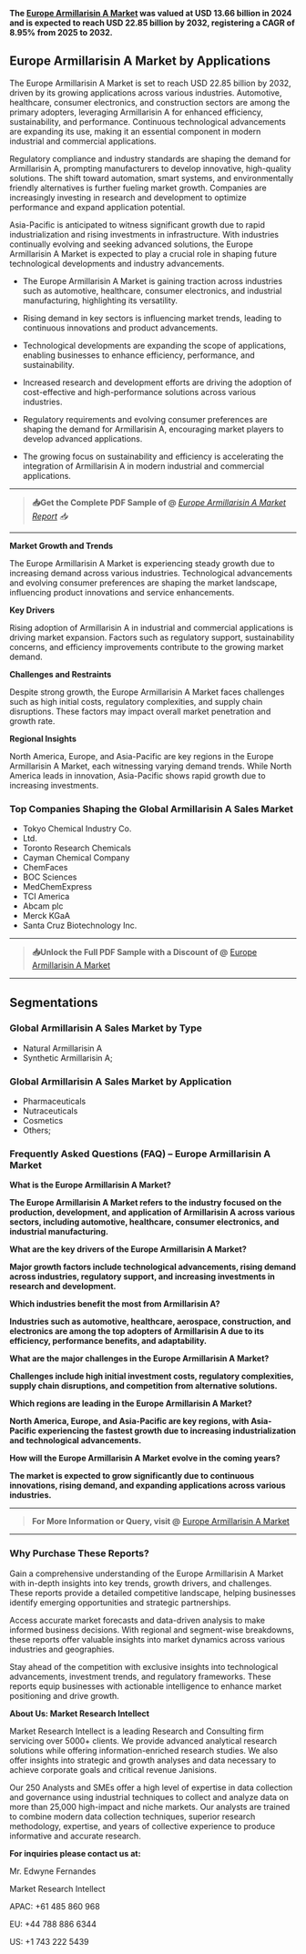 <p><strong>The <a href="https://www.marketresearchintellect.com/download-sample/?rid=986745&amp;utm_source=Pulse-April-Europe&amp;utm_medium=852">Europe Armillarisin A Market</a> was valued at USD 13.66 billion in 2024 and is expected to reach USD 22.85 billion by 2032, registering a CAGR of 8.95% from 2025 to 2032.</strong></p><h2>Europe Armillarisin A Market by Applications&nbsp;</h2><p><p>The Europe Armillarisin A Market is set to reach USD 22.85 billion by 2032, driven by its growing applications across various industries. Automotive, healthcare, consumer electronics, and construction sectors are among the primary adopters, leveraging Armillarisin A for enhanced efficiency, sustainability, and performance. Continuous technological advancements are expanding its use, making it an essential component in modern industrial and commercial applications.</p><p>Regulatory compliance and industry standards are shaping the demand for Armillarisin A, prompting manufacturers to develop innovative, high-quality solutions. The shift toward automation, smart systems, and environmentally friendly alternatives is further fueling market growth. Companies are increasingly investing in research and development to optimize performance and expand application potential.</p><p>Asia-Pacific is anticipated to witness significant growth due to rapid industrialization and rising investments in infrastructure. With industries continually evolving and seeking advanced solutions, the Europe Armillarisin A Market is expected to play a crucial role in shaping future technological developments and industry advancements.</p></p><ul><li><p>The Europe Armillarisin A Market is gaining traction across industries such as automotive, healthcare, consumer electronics, and industrial manufacturing, highlighting its versatility.</p></li><li><p>Rising demand in key sectors is influencing market trends, leading to continuous innovations and product advancements.</p></li><li><p>Technological developments are expanding the scope of applications, enabling businesses to enhance efficiency, performance, and sustainability.</p></li><li><p>Increased research and development efforts are driving the adoption of cost-effective and high-performance solutions across various industries.</p></li><li><p>Regulatory requirements and evolving consumer preferences are shaping the demand for Armillarisin A, encouraging market players to develop advanced applications.</p></li><li><p>The growing focus on sustainability and efficiency is accelerating the integration of Armillarisin A in modern industrial and commercial applications.</p></li></ul><hr /><blockquote><p><strong><span class="font-[700]">📥Get the Complete PDF Sample of @ </span></strong><em><span class="font-[700]"><a href="https://www.marketresearchintellect.com/download-sample/?rid=986745&amp;utm_source=Pulse-April-Europe&amp;utm_medium=852" target="_blank" data-tracking-control-name="article-ssr-frontend-pulse_little-text-block" data-tracking-will-navigate="" data-test-link="">Europe Armillarisin A Market Report</a>&nbsp;📥</span></em></p></blockquote><hr /><p class="" data-start="77" data-end="360"><strong data-start="77" data-end="105">Market Growth and Trends</strong></p><p class="" data-start="77" data-end="360">The Europe Armillarisin A Market is experiencing steady growth due to increasing demand across various industries. Technological advancements and evolving consumer preferences are shaping the market landscape, influencing product innovations and service enhancements.</p><p class="" data-start="362" data-end="606"><strong data-start="362" data-end="377">Key Drivers</strong></p><p class="" data-start="362" data-end="606">Rising adoption of Armillarisin A in industrial and commercial applications is driving market expansion. Factors such as regulatory support, sustainability concerns, and efficiency improvements contribute to the growing market demand.</p><p class="" data-start="608" data-end="849"><strong data-start="608" data-end="637">Challenges and Restraints</strong></p><p class="" data-start="608" data-end="849">Despite strong growth, the Europe Armillarisin A Market faces challenges such as high initial costs, regulatory complexities, and supply chain disruptions. These factors may impact overall market penetration and growth rate.</p><p class="" data-start="851" data-end="1095"><strong data-start="851" data-end="872">Regional Insights</strong></p><p class="" data-start="851" data-end="1095">North America, Europe, and Asia-Pacific are key regions in the Europe Armillarisin A Market, each witnessing varying demand trends. While North America leads in innovation, Asia-Pacific shows rapid growth due to increasing investments.</p><p><h3>Top Companies Shaping the Global Armillarisin A Sales Market </h3><ul><li>Tokyo Chemical Industry Co.</li><li>Ltd.</li><li>Toronto Research Chemicals</li><li>Cayman Chemical Company</li><li>ChemFaces</li><li>BOC Sciences</li><li>MedChemExpress</li><li>TCI America</li><li>Abcam plc</li><li>Merck KGaA</li><li>Santa Cruz Biotechnology Inc.</li></ul></p><hr /><blockquote><p><strong>📥Unlock the Full PDF Sample with a Discount of @</strong> <a href="https://www.marketresearchintellect.com/ask-for-discount/?rid=986745&amp;utm_source=Pulse-April-Europe&amp;utm_medium=852">Europe Armillarisin A Market</a></p></blockquote><hr /><p><h2>Segmentations</h2><h3>Global Armillarisin A Sales Market by Type</h3><ul><li>Natural Armillarisin A</li><li>Synthetic Armillarisin A;</li></ul><h3>Global Armillarisin A Sales Market by Application</h3><ul><li>Pharmaceuticals</li><li>Nutraceuticals</li><li>Cosmetics</li><li>Others;</li></ul></p><h3><strong>Frequently Asked Questions (FAQ) &ndash; Europe Armillarisin A Market</strong></h3><p><strong>What is the Europe Armillarisin A Market?</strong></p><p><strong>The Europe Armillarisin A Market refers to the industry focused on the production, development, and application of Armillarisin A across various sectors, including automotive, healthcare, consumer electronics, and industrial manufacturing.</strong></p><p><strong>What are the key drivers of the Europe Armillarisin A Market?</strong></p><p><strong>Major growth factors include technological advancements, rising demand across industries, regulatory support, and increasing investments in research and development.</strong></p><p><strong>Which industries benefit the most from Armillarisin A?</strong></p><p><strong>Industries such as automotive, healthcare, aerospace, construction, and electronics are among the top adopters of Armillarisin A due to its efficiency, performance benefits, and adaptability.</strong></p><p><strong>What are the major challenges in the Europe Armillarisin A Market?</strong></p><p><strong>Challenges include high initial investment costs, regulatory complexities, supply chain disruptions, and competition from alternative solutions.</strong></p><p><strong>Which regions are leading in the Europe Armillarisin A Market?</strong></p><p><strong>North America, Europe, and Asia-Pacific are key regions, with Asia-Pacific experiencing the fastest growth due to increasing industrialization and technological advancements.</strong></p><p><strong>How will the Europe Armillarisin A Market evolve in the coming years?</strong></p><p><strong>The market is expected to grow significantly due to continuous innovations, rising demand, and expanding applications across various industries.</strong></p><hr /><blockquote><p><span class="font-[700]"><strong>For More Information or Query, visit&nbsp;@</strong>&nbsp;</span><span class="font-[700]"><a href="https://www.marketresearchintellect.com/product/global-armillarisin-a-sales-market/?utm_source=Linkedin&utm_medium=852" target="_blank" data-tracking-control-name="article-ssr-frontend-pulse_little-text-block" data-tracking-will-navigate="" data-test-link="">Europe Armillarisin A Market</a></span></p></blockquote><hr /><h3><strong data-start="0" data-end="31">Why Purchase These Reports?</strong></h3><p class="" data-start="35" data-end="297">Gain a comprehensive understanding of the Europe Armillarisin A Market with in-depth insights into key trends, growth drivers, and challenges. These reports provide a detailed competitive landscape, helping businesses identify emerging opportunities and strategic partnerships.</p><p class="" data-start="299" data-end="540">Access accurate market forecasts and data-driven analysis to make informed business decisions. With regional and segment-wise breakdowns, these reports offer valuable insights into market dynamics across various industries and geographies.</p><p class="" data-start="542" data-end="784">Stay ahead of the competition with exclusive insights into technological advancements, investment trends, and regulatory frameworks. These reports equip businesses with actionable intelligence to enhance market positioning and drive growth.</p><p><strong><span class="font-[700]">About Us: Market Research Intellect</span></strong></p><p><span class="">Market Research Intellect is a leading Research and Consulting firm servicing over 5000+ clients. We provide advanced analytical research solutions while offering information-enriched research studies.&nbsp;</span>We also offer insights into strategic and growth analyses and data necessary to achieve corporate goals and critical revenue Janisions.</p><p><span class="">Our 250 Analysts and SMEs offer a high level of expertise in data collection and governance using industrial techniques to collect and analyze data on more than 25,000 high-impact and niche markets. Our analysts are trained to combine modern data collection techniques, superior research methodology, expertise, and years of collective experience to produce informative and accurate research.</span></p><p><strong>For inquiries please contact us at:</strong></p><p>Mr. Edwyne Fernandes</p><p>Market Research Intellect</p><p>APAC: +61 485 860 968</p><p>EU: +44 788 886 6344</p><p>US: +1 743 222 5439</p>